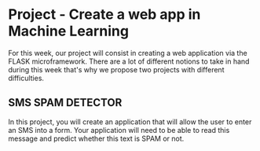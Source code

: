 # Project - Create a web app in Machine Learning

For this week, our project will consist in creating a web application via the FLASK microframework. There are a lot of different notions to take in hand during this week that's why we propose two projects with different difficulties.


## SMS SPAM DETECTOR

In this project, you will create an application that will allow the user to enter an SMS into a form. Your application will need to be able to read this message and predict whether this text is SPAM or not.
